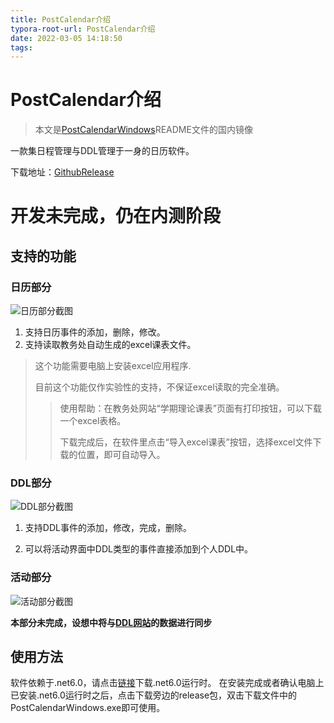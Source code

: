 ```yaml
---
title: PostCalendar介绍
typora-root-url: PostCalendar介绍
date: 2022-03-05 14:18:50
tags:
---
```



# PostCalendar介绍

> 本文是[PostCalendarWindows](https://https://github.com/jackfiled/PostCalendarWindows)README文件的国内镜像

一款集日程管理与DDL管理于一身的日历软件。 

下载地址：[GithubRelease](https://github.com/jackfiled/PostCalendarWindows/releases)

# 开发未完成，仍在内测阶段

<!--more-->
## 支持的功能

### 日历部分

![日历部分截图](Calendar.png)

1. 支持日历事件的添加，删除，修改。
2. 支持读取教务处自动生成的excel课表文件。

> 这个功能需要电脑上安装excel应用程序.
>
> 目前这个功能仅作实验性的支持，不保证excel读取的完全准确。
>
> > 使用帮助：在教务处网站“学期理论课表”页面有打印按钮，可以下载一个excel表格。
> >
> > 下载完成后，在软件里点击“导入excel课表”按钮，选择excel文件下载的位置，即可自动导入。

### DDL部分

![DDL部分截图](DDL.png)

1. 支持DDL事件的添加，修改，完成，删除。

2. 可以将活动界面中DDL类型的事件直接添加到个人DDL中。

### 活动部分

![活动部分截图](Activity.png)

**本部分未完成，设想中将与[DDL网站](http://squidward.top)的数据进行同步**

## 使用方法

软件依赖于.net6.0，请点击[链接](https://dotnet.microsoft.com/zh-cn/download/dotnet/thank-you/runtime-desktop-6.0.2-windows-x64-installer)下载.net6.0运行时。 
在安装完成或者确认电脑上已安装.net6.0运行时之后，点击下载旁边的release包，双击下载文件中的PostCalendarWindows.exe即可使用。
